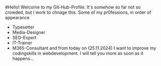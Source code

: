 #Hello!
Welcome to my Git-Hub-Profile.
It's somehow so far not so crowded, but I work to chnage this.
Some of my pr0fessions, in order of appearance
- Typesetter
- Media-Designer
- SEO-Expert
- IT-Trainer
- M365-Consultant
and from today on (25.11.2024) I want to improve my codingskills in webdevelopment.
I will tell you more as soon as it happens...
